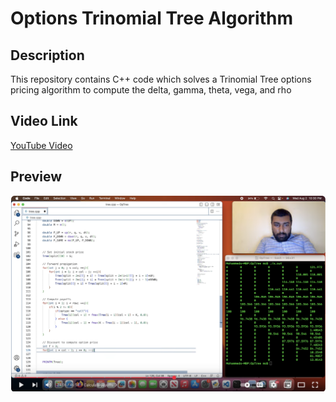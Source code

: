 # Options Trinomial Tree Algorithm

## Description
This repository contains C++ code which solves a Trinomial Tree options pricing algorithm to compute the delta, gamma, theta, vega, and rho

## Video Link
[YouTube Video](https://www.youtube.com/watch?v=34SEnMX1I8o)

## Preview
![alt](https://github.com/MoQuant/IV/blob/main/A.png)
